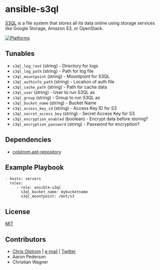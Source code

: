 # ansible-s3ql

[S3QL](https://bitbucket.org/nikratio/s3ql/) is a file system that stores all its data online using storage services like Google Storage, Amazon S3, or OpenStack.

[![Platforms](http://img.shields.io/badge/platforms-ubuntu-lightgrey.svg?style=flat)](#)

Tunables
--------
* `s3ql_log_root` (string) - Directory for logs
* `s3ql_log_path` (string) - Path for log file
* `s3ql_mountpoint` (string) - Mountpoint for S3QL
* `s3ql_authinfo_path` (string) - Location of auth file
* `s3ql_cache_path` (string) - Path for cache data
* `s3ql_user` (string) - User to run S3QL as
* `s3ql_group` (string) - Group to run S3QL as
* `s3ql_bucket_name` (string) - Bucket Name
* `s3ql_access_key_id` (string) - Access Key ID for S3
* `s3ql_secret_access_key` (string) - Secret Access Key for S3
* `s3ql_encryption_enabled` (boolean) - Encrypt data before storing?
* `s3ql_encryption_password` (string) - Password for encryption?

Dependencies
------------
* [colstrom.apt-repository](https://github.com/colstrom/ansible-apt-repository/)

Example Playbook
----------------
    - hosts: servers
      roles:
         - role: ansible-s3ql
           s3ql_bucket_name: mybucketname
           s3ql_mountpoint: /mnt/s3

License
-------
[MIT](https://tldrlegal.com/license/mit-license)

Contributors
------------
* [Chris Olstrom](https://colstrom.github.io/) | [e-mail](mailto:chris@olstrom.com) | [Twitter](https://twitter.com/ChrisOlstrom)
* Aaron Pederson
* Christian Wagner
